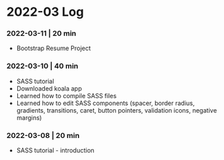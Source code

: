 # 2022-03 Log

### 2022-03-11 | 20 min

- Bootstrap Resume Project

### 2022-03-10 | 40 min

- SASS tutorial 
- Downloaded koala app
- Learned how to compile SASS files
- Learned how to edit SASS components (spacer, border radius, gradients, transitions, caret, button pointers, validation icons, negative margins)

### 2022-03-08 | 20 min

- SASS tutorial - introduction
